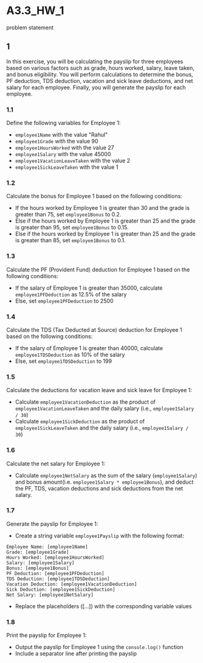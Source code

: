 # A3.3_HW_1
problem statement 
## 1

In this exercise, you will be calculating the payslip for three employees based on various factors such as grade, hours worked, salary, leave taken, and bonus eligibility. You will perform calculations to determine the bonus, PF deduction, TDS deduction, vacation and sick leave deductions, and net salary for each employee. Finally, you will generate the payslip for each employee.

### 1.1

Define the following variables for Employee 1:

- `employee1Name` with the value "Rahul"
- `employee1Grade` with the value 90
- `employee1HoursWorked` with the value 27
- `employee1Salary` with the value 45000
- `employee1VacationLeaveTaken` with the value 2
- `employee1SickLeaveTaken` with the value 1

### 1.2

Calculate the bonus for Employee 1 based on the following conditions:

- If the hours worked by Employee 1 is greater than 30 and the grade is greater than 75, set `employee1Bonus` to 0.2.
- Else if the hours worked by Employee 1 is greater than 25 and the grade is greater than 95, set `employee1Bonus` to 0.15.
- Else if the hours worked by Employee 1 is greater than 25 and the grade is greater than 85, set `employee1Bonus` to 0.1.

### 1.3

Calculate the PF (Provident Fund) deduction for Employee 1 based on the following conditions:

- If the salary of Employee 1 is greater than 35000, calculate `employee1PFDeduction` as 12.5% of the salary
- Else, set `employee1PFDeduction` to 2500

### 1.4

Calculate the TDS (Tax Deducted at Source) deduction for Employee 1 based on the following conditions:

- If the salary of Employee 1 is greater than 40000, calculate `employee1TDSDeduction` as 10% of the salary
- Else, set `employee1TDSDeduction` to 199

### 1.5

Calculate the deductions for vacation leave and sick leave for Employee 1:

- Calculate `employee1VacationDeduction` as the product of `employee1VacationLeaveTaken` and the daily salary (i.e., `employee1Salary / 30`)
- Calculate `employee1SickDeduction` as the product of `employee1SickLeaveTaken` and the daily salary (i.e., `employee1Salary / 30`)

### 1.6

Calculate the net salary for Employee 1:

- Calculate `employee1NetSalary` as the sum of the salary (`employee1Salary`) and bonus amount(i.e. `employee1Salary * employee1Bonus`), and deduct the PF, TDS, vacation deductions and sick deductions from the net salary.

### 1.7

Generate the payslip for Employee 1:

- Create a string variable `employee1Payslip` with the following format:

```
Employee Name: [employee1Name]
Grade: [employee1Grade]
Hours Worked: [employee1HoursWorked]
Salary: [employee1Salary]
Bonus: [employee1Bonus]
PF Deduction: [employee1PFDeduction]
TDS Deduction: [employee1TDSDeduction]
Vacation Deduction: [employee1VacationDeduction]
Sick Deduction: [employee1SickDeduction]
Net Salary: [employee1NetSalary]

```

- Replace the placeholders ([...]) with the corresponding variable values

### 1.8

Print the payslip for Employee 1:

- Output the payslip for Employee 1 using the `console.log()` function
- Include a separator line after printing the payslip